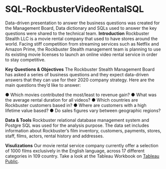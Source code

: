 # SQL-RockbusterVideoRentalSQL
Data-driven presentation to answer the business questions was created for the Management Board, Data dictionary and SQLs used to answer the key questions were shared to the technical team.
**Introduction**
Rockbuster Stealth LLC is a movie rental company that used to have stores around the world. Facing stiff competition from streaming services such as Netflix and Amazon Prime,
the Rockbuster Stealth management team is planning to use its existing movie licenses to launch an online video rental service in order to stay competitive.

**Key Questions & Objectives**
The Rockbuster Stealth Management Board has asked a series of business questions and they expect data-driven answers that they can use for their 2020 company strategy. Here are
the main questions they’d like to answer:

● Which movies contributed the most/least to revenue gain?
● What was the average rental duration for all videos?
● Which countries are Rockbuster customers based in?
● Where are customers with a high lifetime value based?
● Do sales figures vary between geographic regions?

**Data & Tools**
Rockbuster relational database management system and Postgre SQL was used for the analysis purpose. The data set includes information about Rockbuster’s film inventory, customers, payments, stores, staff, films, actors, rental history and addresses.

**Visulizations**
Our movie rental service company currently offer a selection of 1000 films exclusively in the English language, across 17 different categories in 109 country. Take a look at the Tableau Workbook on [Tableau Public]([url][(https://public.tableau.com/app/profile/tiziano.chiaromonte/vizzes](url))).
